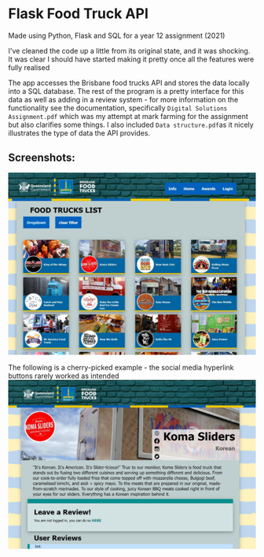 # Flask Food Truck API 

Made using Python, Flask and SQL for a year 12 assignment (2021)

I've cleaned the code up a little from its original state, and it was shocking. It was clear I should have started making
it pretty once all the features were fully realised

The app accesses the Brisbane food trucks API and stores the data locally into a SQL database. The rest of the program
is a pretty interface for this data as well as adding in a review system - for more information on the functionality see
the documentation, specifically `Digital Solutions Assignment.pdf` which was my attempt at mark farming for the
assignment but also clarifies some things. I also included `Data structure.pdf`as it nicely illustrates the type of data the API provides.

## Screenshots:

![Home Page](/documentation/home_page.jpg)


The following is a cherry-picked example - the social media hyperlink buttons rarely worked as intended
![Truck Page](/documentation/truck_page.jpg)

